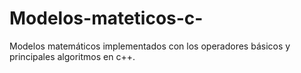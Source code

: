 # Modelos-mateticos-c-
Modelos matemáticos implementados con los operadores básicos y principales algoritmos en c++.
